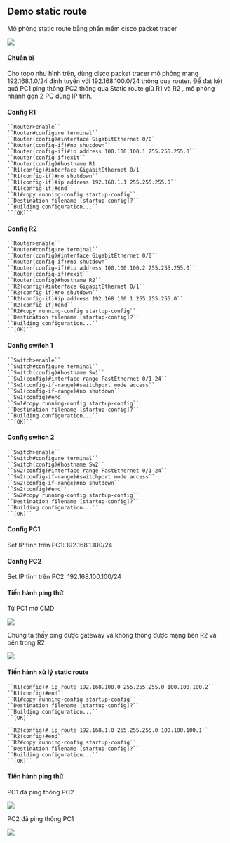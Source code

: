## Demo static route
  Mô phỏng static route bằng phần mềm cisco packet tracer

  <img src="Basicnetworkimages/11.png">

#### Chuẩn bị
  Cho topo như hình trên, dùng cisco packet tracer mô phỏng mạng 192.168.1.0/24 định tuyến với 192.168.100.0/24 thông qua router.
  Để đạt kết quả PC1 ping thông PC2 thông qua Static route giữ R1 và R2 , mô phỏng nhanh gọn 2 PC dùng IP tĩnh.
#### Config R1   
	``Router>enable``
    ``Router#configure terminal``
    ``Router(config)#interface GigabitEthernet 0/0``
    ``Router(config-if)#no shutdown``
    ``Router(config-if)#ip address 100.100.100.1 255.255.255.0``
    ``Router(config-if)exit``
    ``Router(config)#hostname R1
    ``R1(config)#interface GigabitEthernet 0/1
    ``R1(config-if)#no shutdown``
    ``R1(config-if)#ip address 192.168.1.1 255.255.255.0``
    ``R1(config-if)#end``
    ``R1#copy running-config startup-config``
    ``Destination filename [startup-config]?``
    ``Building configuration...``
    ``[OK]``


#### Config R2
    ``Router>enable``
    ``Router#configure terminal``
    ``Router(config)#interface GigabitEthernet 0/0``
    ``Router(config-if)#no shutdown``
    ``Router(config-if)#ip address 100.100.100.2 255.255.255.0``
    ``Router(config-if)#exit``
    ``Router(config)#hostname R2``
    ``R2(config)#interface GigabitEthernet 0/1``
    ``R2(config-if)#no shutdown`` 
    ``R2(config-if)#ip address 192.168.100.1 255.255.255.0``
    ``R2(config-if)#end``
    ``R2#copy running-config startup-config`` 
    ``Destination filename [startup-config]?`` 
    ``Building configuration...``
    ``[OK]``

#### Config switch 1
    ``Switch>enable`` 
    ``Switch#configure terminal`` 
    ``Switch(config)#hostname Sw1``
    ``Sw1(config)#interface range FastEthernet 0/1-24`` 
    ``Sw1(config-if-range)#switchport mode access``
    ``Sw1(config-if-range)#no shutdown``
    ``Sw1(config)#end``
    ``Sw1#copy running-config startup-config`` 
    ``Destination filename [startup-config]?`` 
    ``Building configuration...``
    ``[OK]``

#### Config switch 2

    ``Switch>enable`` 
    ``Switch#configure terminal`` 
    ``Switch(config)#hostname Sw2``
    ``Sw2(config)#interface range FastEthernet 0/1-24`` 
    ``Sw2(config-if-range)#switchport mode access``
    ``Sw2(config-if-range)#no shutdown``
    ``Sw2(config)#end``
    ``Sw2#copy running-config startup-config`` 
    ``Destination filename [startup-config]?`` 
    ``Building configuration...``
    ``[OK]``

#### Config PC1
  Set IP tĩnh trên PC1: 192.168.1.100/24
#### Config PC2
  Set IP tĩnh trên PC2: 192.168.100.100/24

#### Tiến hành ping thử
  Từ PC1 mở CMD

  <img src="Basicnetworkimages/12.png">

  Chúng ta thấy ping được gateway và không thông được mạng bên R2 và bên trong R2

  <img src="Basicnetworkimages/13.png">

#### Tiến hành xử lý static route
    ``R1(config)# ip route 192.168.100.0 255.255.255.0 100.100.100.2``
    ``R1(config)#end``
    ``R1#copy running-config startup-config`` 
    ``Destination filename [startup-config]?`` 
    ``Building configuration...``
    ``[OK]``

    ``R2(config)# ip route 192.168.1.0 255.255.255.0 100.100.100.1``
    ``R2(config)#end``
    ``R2#copy running-config startup-config`` 
    ``Destination filename [startup-config]?`` 
    ``Building configuration...``
    ``[OK]``


#### Tiến hành ping thử
  PC1 đã ping thông PC2

  <img src="Basicnetworkimages/14.png">

  PC2 đã ping thông PC1

  <img src="Basicnetworkimages/15.png">


